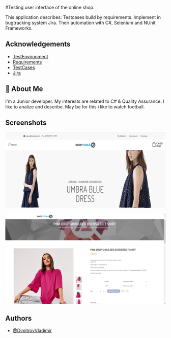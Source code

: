 #Testing user interface of the online shop.

This application describes:
Testcases build by requirements.
Implement in bugtracking system Jira. 
Their automation with C#, Selenium and NUnit Frameworks.



## Acknowledgements

 - [TestЕnvironment](https://shop.demoqa.com/)
 - [Requirements](https://github.com/DimitrovVladimir/UIShopTest/blob/master/UIShop/Requirements/Requirements.docx)
 - [TestCases](https://github.com/DimitrovVladimir/UIShopTest/blob/master/UIShop/Requirements/TestCaseManagement.xlsx)
 - [Jira](https://jirovqa.atlassian.net/jira/your-work)


## 🚀 About Me
I'm a Junior developer.
My interests are related to C# & Quality Assurance.
I like to analize and describe.
May be for this i like to watch football.



## Screenshots

![HomePage](https://github.com/DimitrovVladimir/UIShopTest/blob/master/UIShop/Requirements/ScreenShots/Homepage.png)

![ProductPage](https://github.com/DimitrovVladimir/UIShopTest/blob/master/UIShop/Requirements/ScreenShots/ProductPage.png)


## Authors

- [@DimitrovVladimir](https://github.com/DimitrovVladimir)
